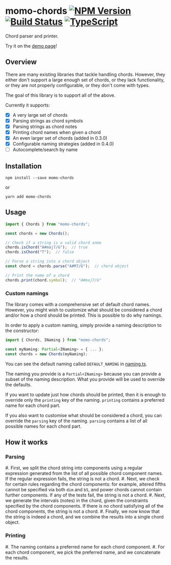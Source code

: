 # momo-chords [![NPM Version](https://badge.fury.io/js/momo-chords.svg)](http://badge.fury.io/js/momo-chords) [![Build Status](https://travis-ci.org/mdanka/momo-chords.svg)](https://travis-ci.org/mdanka/momo-chords) [![TypeScript](https://img.shields.io/badge/%3C%2F%3E-typescript-blue.svg)](http://www.typescriptlang.org/)

Chord parser and printer.

Try it on the [demo page](https://momo-chords.miklosdanka.com)!

## Overview

There are many existing libraries that tackle handling chords. However, they either don't support a large enough set of chords, or they lack functionality, or they are not properly configurable, or they don't come with types.

The goal of this library is to support all of the above.

Currently it supports:

- [x] A very large set of chords
- [x] Parsing strings as chord symbols
- [x] Parsing strings as chord notes
- [x] Printing chord names when given a chord
- [x] An even larger set of chords (added in 0.3.0)
- [x] Configurable naming strategies (added in 0.4.0)
- [ ] Autocomplete/search by name

## Installation

```Shell
npm install --save momo-chords
```

or

```Shell
yarn add momo-chords
```

## Usage

```TypeScript
import { Chords } from "momo-chords";

const chords = new Chords();

// Check if a string is a valid chord anme
chords.isChord("A#maj7/G");  // true
chords.isChord("T");  // false

// Parse a string into a chord object
const chord = chords.parse("A#M7/G");  // chord object

// Print the name of a chord
chords.print(chord.symbol);  // "A#maj7/G"
```

### Custom namings

The library comes with a comprehensive set of default chord names. However, you might wish to customize what should be considered a chord and/or how a chord should be printed. This is possible to do why namings.

In order to apply a custom naming, simply provide a naming description to the constructor:

```TypeScript
import { Chords, INaming } from "momo-chords";

const myNaming: Partial<INaming> = { ... };
const chords = new Chords(myNaming);
```

You can see the default naming called `DEFAULT_NAMING` in [naming.ts](https://github.com/mdanka/momo-chords/blob/master/src/naming.ts#L17).

The naming you provide is a `Partial<INaming>` because you can provide a subset of the naming description. What you provide will be used to override the defaults.

If you want to update just how chords should be printed, then it is enough to override only the `printing` key of the naming. `printing` contains a preferred name for each chord part.

If you also want to customise what should be considered a chord, you can override the `parsing` key of the naming. `parsing` contains a list of all possible names for each chord part.

## How it works

### Parsing

#. First, we split the chord string into components using a regular expression generated from the list of all possible chord component names. If the regular expression fails, the string is not a chord.
#. Next, we check for certain rules regarding the chord components: for example, altered fifths cannot be specified via both `dim` and `b5`, and power chords cannot contain further components. If any of the tests fail, the string is not a chord.
#. Next, we generate the intervals (notes) in the chord, given the constraints specified by the chord components. If there is no chord satisfying all of the chord components, the string is not a chord.
#. Finally, we now know that the string is indeed a chord, and we combine the results into a single chord object.

### Printing

#. The naming contains a preferred name for each chord component.
#. For each chord component, we pick the preferred name, and we concatenate the results.
